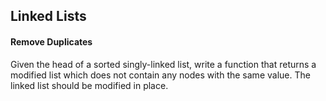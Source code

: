 ## Linked Lists

#### Remove Duplicates

Given the head of a sorted singly-linked list, write a function that returns a modified list which does not contain any nodes with the same value. The linked list should be modified in place.
